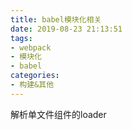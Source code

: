 ```yaml
---
title: babel模块化相关
date: 2019-08-23 21:13:51
tags: 
- webpack
- 模块化
- babel
categories: 
- 构建&其他
---
```

解析单文件组件的loader